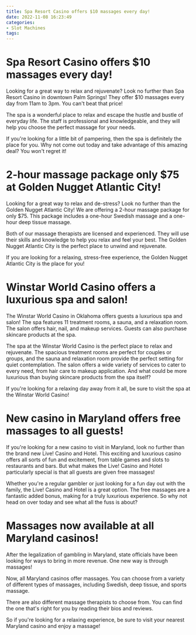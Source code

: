 ```yaml
---
title: Spa Resort Casino offers $10 massages every day!
date: 2022-11-08 16:23:49
categories:
- Slot Machines
tags:
---
```



#  Spa Resort Casino offers $10 massages every day!

Looking for a great way to relax and rejuvenate? Look no further than Spa Resort Casino in downtown Palm Springs! They offer $10 massages every day from 11am to 3pm. You can't beat that price!

The spa is a wonderful place to relax and escape the hustle and bustle of everyday life. The staff is professional and knowledgeable, and they will help you choose the perfect massage for your needs.

If you're looking for a little bit of pampering, then the spa is definitely the place for you. Why not come out today and take advantage of this amazing deal? You won't regret it!

#  2-hour massage package only $75 at Golden Nugget Atlantic City!

Looking for a great way to relax and de-stress? Look no further than the Golden Nugget Atlantic City! We are offering a 2-hour massage package for only $75. This package includes a one-hour Swedish massage and a one-hour deep tissue massage.

Both of our massage therapists are licensed and experienced. They will use their skills and knowledge to help you relax and feel your best. The Golden Nugget Atlantic City is the perfect place to unwind and rejuvenate.

If you are looking for a relaxing, stress-free experience, the Golden Nugget Atlantic City is the place for you!

#  Winstar World Casino offers a luxurious spa and salon!

The Winstar World Casino in Oklahoma offers guests a luxurious spa and salon! The spa features 11 treatment rooms, a sauna, and a relaxation room. The salon offers hair, nail, and makeup services. Guests can also purchase skincare products at the spa.

The spa at the Winstar World Casino is the perfect place to relax and rejuvenate. The spacious treatment rooms are perfect for couples or groups, and the sauna and relaxation room provide the perfect setting for quiet contemplation. The salon offers a wide variety of services to cater to every need, from hair care to makeup application. And what could be more luxurious than buying skincare products from the spa itself?

If you're looking for a relaxing day away from it all, be sure to visit the spa at the Winstar World Casino!

#  New casino in Maryland offers free massages to all guests!

If you're looking for a new casino to visit in Maryland, look no further than the brand new Live! Casino and Hotel. This exciting and luxurious casino offers all sorts of fun and excitement, from table games and slots to restaurants and bars. But what makes the Live! Casino and Hotel particularly special is that all guests are given free massages!

Whether you're a regular gambler or just looking for a fun day out with the family, the Live! Casino and Hotel is a great option. The free massages are a fantastic added bonus, making for a truly luxurious experience. So why not head on over today and see what all the fuss is about?

#  Massages now available at all Maryland casinos!

After the legalization of gambling in Maryland, state officials have been looking for ways to bring in more revenue. One new way is through massages!

Now, all Maryland casinos offer massages. You can choose from a variety of different types of massages, including Swedish, deep tissue, and sports massage.

There are also different massage therapists to choose from. You can find the one that's right for you by reading their bios and reviews.

So if you're looking for a relaxing experience, be sure to visit your nearest Maryland casino and enjoy a massage!